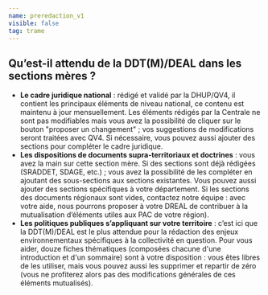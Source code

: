 ```yaml
---
name: preredaction_v1
visible: false
tag: trame
---
```


## Qu’est-il attendu de la DDT(M)/DEAL dans les sections mères ?


- **Le cadre juridique national** : rédigé et validé par la DHUP/QV4, il contient les principaux éléments de niveau national, ce contenu est maintenu à jour mensuellement. Les éléments rédigés par la Centrale ne sont pas modifiables mais vous avez la possibilité de cliquer sur le bouton "proposer un changement" ; vos suggestions de modifications seront traitées avec QV4. 
Si nécessaire, vous pouvez aussi ajouter des sections pour compléter le cadre juridique.
- **Les dispositions de documents supra-territoriaux et doctrines** : vous avez la main sur cette section mère. Si des sections sont déjà rédigées (SRADDET, SDAGE, etc.) ; vous avez la possibilité de les compléter en ajoutant des sous-sections aux sections existantes. Vous pouvez aussi ajouter des sections spécifiques à votre département.
Si les sections des documents régionaux sont vides, contactez notre équipe : avec votre aide, nous pourrons proposer à votre DREAL de contribuer à la mutualisation d’éléments utiles aux PAC de votre région).
- **Les politiques publiques s’appliquant sur votre territoire** : c’est ici que la DDT(M)/DEAL est le plus attendue pour la rédaction des enjeux environnementaux spécifiques à la collectivité en question. Pour vous aider, douze fiches thématiques (composées chacune d'une introduction et d'un sommaire) sont à votre disposition : vous êtes libres de les utiliser, mais vous pouvez aussi les supprimer et repartir de zéro (vous ne profiterez alors pas des modifications générales de ces éléments mutualisés). 
